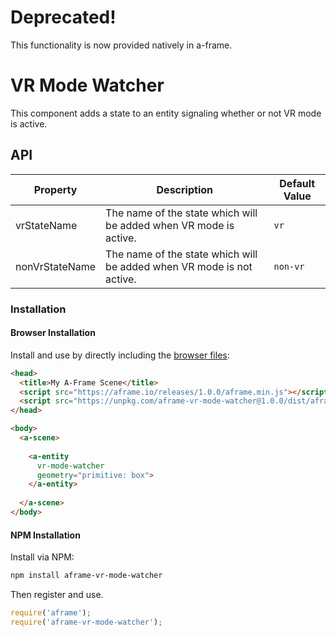 # Deprecated!

This functionality is now provided natively in a-frame.

# VR Mode Watcher

This component adds a state to an entity signaling whether or not VR mode is active.

## API

| Property | Description | Default Value |
| -------- | ----------- | ------------- |
| vrStateName    | The name of the state which will be added when VR mode is active. | `vr` |
| nonVrStateName | The name of the state which will be added when VR mode is not active. | `non-vr` |

### Installation

#### Browser Installation

Install and use by directly including the [browser files](dist):

```html
<head>
  <title>My A-Frame Scene</title>
  <script src="https://aframe.io/releases/1.0.0/aframe.min.js"></script>
  <script src="https://unpkg.com/aframe-vr-mode-watcher@1.0.0/dist/aframe-vr-mode-watcher.min.js"></script>
</head>

<body>
  <a-scene>
    
    <a-entity
      vr-mode-watcher
      geometry="primitive: box">
    </a-entity>
    
  </a-scene>
</body>
```

#### NPM Installation

Install via NPM:

```bash
npm install aframe-vr-mode-watcher
```

Then register and use.

```js
require('aframe');
require('aframe-vr-mode-watcher');
```
